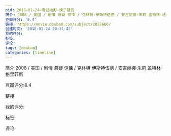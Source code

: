 ```yaml
---
pid: 2018-01-24-看过电影-换子疑云
简介: 2008 / 美国 / 剧情 悬疑 惊悚 / 克林特·伊斯特伍德 / 安吉丽娜·朱莉 盖特林·格里菲斯
豆瓣评分: '8.4'
链接: https://movie.douban.com/subject/2028666/
创建时间: '2018-01-24 20:31:45'
我的评分:
标签:
评论:
tags: [douban]
categories: [timeline]
---
```

简介:2008 / 美国 / 剧情 悬疑 惊悚 / 克林特·伊斯特伍德 / 安吉丽娜·朱莉 盖特林·格里菲斯

豆瓣评分:8.4

[链接](https://movie.douban.com/subject/2028666/)

我的评分:

标签:

评论:

